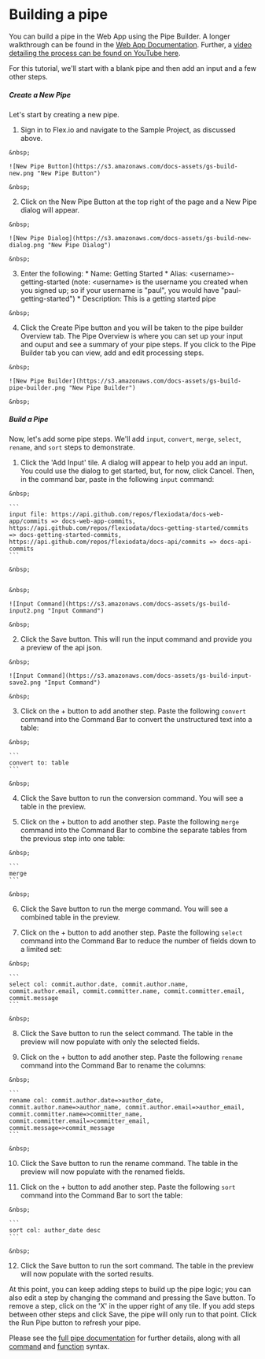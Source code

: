# Building a pipe

You can build a pipe in the Web App using the Pipe Builder.  A longer walkthrough can be found in the [Web App Documentation](https://www.flex.io/docs/web-app/#building-and-running-a-pipe).  Further, a [video detailing the process can be found on YouTube here](https://www.youtube.com/watch?v=enybDpEh-2U).

For this tutorial, we'll start with a blank pipe and then add an input and a few other steps.

##### Create a New Pipe

Let's start by creating a new pipe.

1.    Sign in to Flex.io and navigate to the Sample Project, as discussed above.

    &nbsp;

    ![New Pipe Button](https://s3.amazonaws.com/docs-assets/gs-build-new.png "New Pipe Button")

    &nbsp;

2.    Click on the New Pipe Button at the top right of the page and a New Pipe dialog will appear.

    &nbsp;

    ![New Pipe Dialog](https://s3.amazonaws.com/docs-assets/gs-build-new-dialog.png "New Pipe Dialog")

    &nbsp;

3.    Enter the following:
    * Name: Getting Started
    * Alias: &lt;username&gt;-getting-started (note: &lt;username&gt; is the username you created when you signed up; so if your username is "paul", you would have "paul-getting-started")
    * Description: This is a getting started pipe

    &nbsp;


4.    Click the Create Pipe button and you will be taken to the pipe builder Overview tab.  The Pipe Overview is where you can set up your input and ouput and see a summary of your pipe steps.  If you click to the Pipe Builder tab you can view, add and edit processing steps.

    &nbsp;

    ![New Pipe Builder](https://s3.amazonaws.com/docs-assets/gs-build-pipe-builder.png "New Pipe Builder")

    &nbsp;


##### Build a Pipe

Now, let's add some pipe steps.  We'll add `input`, `convert`, `merge`, `select`, `rename`, and `sort` steps to demonstrate.

1.    Click the 'Add Input' tile.  A dialog will appear to help you add an input.  You could use the dialog to get started, but, for now, click Cancel.  Then, in the command bar, paste in the following `input` command:

    &nbsp;

    ```
    input file: https://api.github.com/repos/flexiodata/docs-web-app/commits => docs-web-app-commits, https://api.github.com/repos/flexiodata/docs-getting-started/commits => docs-getting-started-commits, https://api.github.com/repos/flexiodata/docs-api/commits => docs-api-commits
    ```

    &nbsp;


    &nbsp;

    ![Input Command](https://s3.amazonaws.com/docs-assets/gs-build-input2.png "Input Command")

    &nbsp;

2.    Click the Save button.  This will run the input command and provide you a preview of the api json.

    &nbsp;

    ![Input Command](https://s3.amazonaws.com/docs-assets/gs-build-input-save2.png "Input Command")

    &nbsp;

3.    Click on the + button to add another step.  Paste the following `convert` command into the Command Bar to convert the unstructured text into a table:

    &nbsp;

    ```
    convert to: table
    ```

    &nbsp;

4.    Click the Save button to run the conversion command.  You will see a table in the preview.

5.    Click on the + button to add another step.  Paste the following `merge` command into the Command Bar to combine the separate tables from the previous step into one table:

    &nbsp;

    ```
    merge
    ```

    &nbsp;

6.    Click the Save button to run the merge command.  You will see a combined table in the preview.

7.    Click on the + button to add another step.  Paste the following `select` command into the Command Bar to reduce the number of fields down to a limited set:

    &nbsp;

    ```
    select col: commit.author.date, commit.author.name, commit.author.email, commit.committer.name, commit.committer.email, commit.message
    ```

    &nbsp;

8.    Click the Save button to run the select command.  The table in the preview will now populate with only the selected fields.

9.    Click on the + button to add another step.  Paste the following `rename` command into the Command Bar to rename the columns:

    &nbsp;

    ```
    rename col: commit.author.date=>author_date, commit.author.name=>author_name, commit.author.email=>author_email, commit.committer.name=>committer_name, commit.committer.email=>committer_email, commit.message=>commit_message
    ```

    &nbsp;

10.    Click the Save button to run the rename command.  The table in the preview will now populate with the renamed fields.

11.    Click on the + button to add another step.  Paste the following `sort` command into the Command Bar to sort the table:

    &nbsp;

    ```
    sort col: author_date desc
    ```

    &nbsp;

12.    Click the Save button to run the sort command.  The table in the preview will now populate with the sorted results.

At this point, you can keep adding steps to build up the pipe logic; you can also edit a step by changing the command and pressing the Save button.  To remove a step, click on the 'X' in the upper right of any tile.  If you add steps between other steps and click Save, the pipe will only run to that point.  Click the Run Pipe button to refresh your pipe.

Please see the [full pipe documentation](https://www.flex.io/docs/web-app/#pipes) for further details, along with all [command](https://www.flex.io/docs/web-app/#command-bar-operations) and [function](https://www.flex.io/docs/web-app/#functions-and-syntax) syntax.

